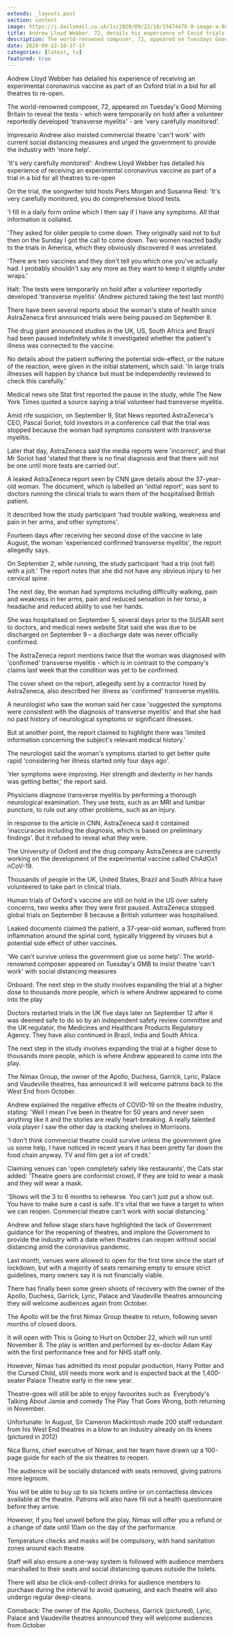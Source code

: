 ```yaml
---
extends: _layouts.post
section: content
image: https://i.dailymail.co.uk/1s/2020/09/22/10/33474478-0-image-a-86_1600767058264.jpg 
title: Andrew Lloyd Webber, 72, details his experience of Covid trials 
description: The world-renowned composer, 72, appeared on Tuesdays Good Morning Britain to reveal the tests are very carefully monitored. 
date: 2020-09-22-10-37-17 
categories: [latest, tv] 
featured: true 
--- 
```

Andrew Lloyd Webber has detailed his experience of receiving an experimental coronavirus vaccine as part of an Oxford trial in a bid for all theatres to re-open.

The world-renowned composer, 72, appeared on Tuesday's Good Morning Britain to reveal the tests - which were temporarily on hold after a volunteer reportedly developed 'transverse myelitis' - are 'very carefully monitored'.

Impresario Andrew also insisted commercial theatre 'can't work' with current social distancing measures and urged the government to provide the industry with 'more help'.

'It's very carefully monitored': Andrew Lloyd Webber has detailed his experience of receiving an experimental coronavirus vaccine as part of a trial in a bid for all theatres to re-open

On the trial, the songwriter told hosts Piers Morgan and Susanna Reid: 'It's very carefully monitored, you do comprehensive blood tests. 

'I fill in a daily form online which I then say if I have any symptoms. All that information is collated.  

'They asked for older people to come down. They originally said not to but then on the Sunday I got the call to come down. Two women reacted badly to the trials in America, which they obviously discovered it was unrelated.

'There are two vaccines and they don't tell you which one you've actually had. I probably shouldn't say any more as they want to keep it slightly under wraps.' 



Halt: The tests were temporarily on hold after a volunteer reportedly developed 'transverse myelitis' (Andrew pictured taking the test last month)

There have been several reports about the woman's state of health since AstraZeneca first announced trials were being paused on September 8.

The drug giant announced studies in the UK, US, South Africa and Brazil had been paused indefinitely while it investigated whether the patient's illness was connected to the vaccine. 

No details about the patient suffering the potential side-effect, or the nature of the reaction, were given in the initial statement, which said: 'In large trials illnesses will happen by chance but must be independently reviewed to check this carefully.' 

Medical news site Stat first reported the pause in the study, while The New York Times quoted a source saying a trial volunteer had transverse myelitis.

Amid rife suspicion, on September 9, Stat News reported AstraZeneca's CEO, Pascal Soriot, told investors in a conference call that the trial was stopped because the woman had symptoms consistent with transverse myelitis.

Later that day, AstraZeneca said the media reports were 'incorrect', and that Mr Soriot had 'stated that there is no final diagnosis and that there will not be one until more tests are carried out'. 

A leaked AstraZeneca report seen by CNN gave details about the 37-year-old woman. The document, which is labelled an 'initial report', was sent to doctors running the clinical trials to warn them of the hospitalised British patient.

It described how the study participant 'had trouble walking, weakness and pain in her arms, and other symptoms'. 

Fourteen days after receiving her second dose of the vaccine in late August, the woman 'experienced confirmed transverse myelitis', the report allegedly says. 

On September 2, while running, the study participant 'had a trip (not fall) with a jolt.' The report notes that she did not have any obvious injury to her cervical spine.

The next day, the woman had symptoms including difficulty walking, pain and weakness in her arms, pain and reduced sensation in her torso, a headache and reduced ability to use her hands.

She was hospitalised on September 5, several days prior to the SUSAR sent to doctors, and medical news website Stat said she was due to be discharged on September 9 – a discharge date was never officially confirmed.

The AstraZeneca report mentions twice that the woman was diagnosed with 'confirmed' transverse myelitis - which is in contrast to the company's claims last week that the condition was yet to be confirmed.

The cover sheet on the report, allegedly sent by a contractor hired by AstraZeneca, also described her illness as 'confirmed' transverse myelitis.  

A neurologist who saw the woman said her case 'suggested the symptoms were consistent with the diagnosis of transverse myelitis' and that she had no past history of neurological symptoms or significant illnesses.

But at another point, the report claimed to highlight there was 'limited information concerning the subject's relevant medical history.' 

The neurologist said the woman's symptoms started to get better quite rapid 'considering her illness started only four days ago'. 

'Her symptoms were improving. Her strength and dexterity in her hands was getting better,' the report said. 

Physicians diagnose transverse myelitis by performing a thorough neurological examination. They use tests, such as an MRI and lumbar puncture, to rule out any other problems, such as an injury. 

In response to the article in CNN, AstraZeneca said it contained 'inaccuracies including the diagnosis, which is based on preliminary findings'. But it refused to reveal what they were.

The University of Oxford and the drug company AstraZeneca are currently working on the development of the experimental vaccine called ChAdOx1 nCoV-19. 

Thousands of people in the UK, United States, Brazil and South Africa have volunteered to take part in clinical trials.

Human trials of Oxford's vaccine are still on hold in the US over safety concerns, two weeks after they were first paused. AstraZeneca stopped global trials on September 8 because a British volunteer was hospitalised.

Leaked documents claimed the patient, a 37-year-old woman, suffered from inflammation around the spinal cord, typically triggered by viruses but a potential side effect of other vaccines. 

'We can't survive unless the government give us some help': The world-renowned composer appeared on Tuesday's GMB to insist theatre 'can't work' with social distancing measures

Onboard: The next step in the study involves expanding the trial at a higher dose to thousands more people, which is where Andrew appeared to come into the play

Doctors restarted trials in the UK five days later on September 12 after it was deemed safe to do so by an independent safety review committee and the UK regulator, the Medicines and Healthcare Products Regulatory Agency. They have also continued in Brazil, India and South Africa.  

The next step in the study involves expanding the trial at a higher dose to thousands more people, which is where Andrew appeared to come into the play. 

The Nimax Group, the owner of the Apollo, Duchess, Garrick, Lyric, Palace and Vaudeville theatres, has announced it will welcome patrons back to the West End from October. 

Andrew explained the negative effects of COVID-19 on the theatre industry, stating: 'Well I mean I've been in theatre for 50 years and never seen anything like it and the stories are really heart-breaking. A really talented viola player I saw the other day is stacking shelves in Morrisons.

'I don't think commercial theatre could survive unless the government give us some help, I have noticed in recent years it has been pretty far down the food chain anyway. TV and film get a lot of credit.'

Claiming venues can 'open completely safely like restaurants', the Cats star added: 'Theatre goers are conformist crowd, if they are told to wear a mask and they will wear a mask.

'Shows will the 3 to 6 months to rehearse. You can't just put a show out. You have to make sure a cast is safe. It's vital that we have a target to when we can reopen. Commercial theatre can't work with social distancing.'

Andrew and fellow stage stars have highlighted the lack of Government guidance for the reopening of theatres, and implore the Government to provide the industry with a date when theatres can reopen without social distancing amid the coronavirus pandemic.

Last month, venues were allowed to open for the first time since the start of lockdown, but with a majority of seats remaining empty to ensure strict guidelines, many owners say it is not financially viable.  

There has finally been some green shoots of recovery with the owner of the Apollo, Duchess, Garrick, Lyric, Palace and Vaudeville theatres announcing they will welcome audiences again from October.

The Apollo will be the first Nimax Group theatre to return, following seven months of closed doors.

It will open with This is Going to Hurt on October 22, which will run until November 8. The play is written and performed by ex-doctor Adam Kay with the first performance free and for NHS staff only.

However, Nimax has admitted its most popular production, Harry Potter and the Cursed Child, still needs more work and is expected back at the 1,400-seater Palace Theatre early in the new year.

Theatre-goes will still be able to enjoy favourites such as  Everybody's Talking About Jamie and comedy The Play That Goes Wrong, both returning in November.  

Unfortunate: In August, Sir Cameron Mackintosh made 200 staff redundant from his West End theatres in a blow to an industry already on its knees (pictured in 2012) 

Nica Burns, chief executive of Nimax, and her team have drawn up a 100-page guide for each of the six theatres to reopen.

The audience will be socially distanced with seats removed, giving patrons more legroom.

You will be able to buy up to six tickets online or on contactless devices available at the theatre. Patrons will also have fill out a health questionnaire before they arrive. 

However, if you feel unwell before the play, Nimax will offer you a refund or a change of date until 10am on the day of the performance.  

Temperature checks and masks will be compulsory, with hand sanitation zones around each theatre.

Staff will also ensure a one-way system is followed with audience members marshalled to their seats and social distancing queues outside the toilets. 

There will also be click-and-collect drinks for audience members to purchase during the interval to avoid queueing, and each theatre will also undergo regular deep-cleans.  

Comeback: The owner of the Apollo, Duchess, Garrick (pictured), Lyric, Palace and Vaudeville theatres announced they will welcome audiences from October 

